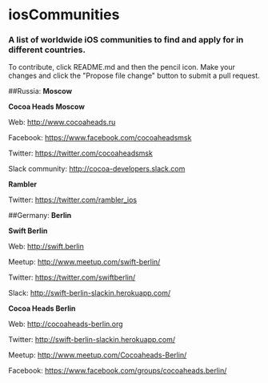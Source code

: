 # iosCommunities
### A list of worldwide iOS communities to find and apply for in different countries.

To contribute, click README.md and then the pencil icon. Make your changes and click the "Propose file change" button to submit a pull request.

##Russia:
**Moscow**


 **Cocoa Heads Moscow**

Web: http://www.cocoaheads.ru

Facebook: https://www.facebook.com/cocoaheadsmsk

Twitter: https://twitter.com/cocoaheadsmsk

Slack community: http://cocoa-developers.slack.com




 **Rambler**

Twitter: https://twitter.com/rambler_ios


##Germany:
**Berlin**


 **Swift Berlin**

Web: http://swift.berlin

Meetup: http://www.meetup.com/swift-berlin/

Twitter: https://twitter.com/swiftberlin/

Slack: http://swift-berlin-slackin.herokuapp.com/



 **Cocoa Heads Berlin**

Web: http://cocoaheads-berlin.org

Twitter: http://swift-berlin-slackin.herokuapp.com/

Meetup: http://www.meetup.com/Cocoaheads-Berlin/

Facebook: https://www.facebook.com/groups/cocoaheads.berlin/
